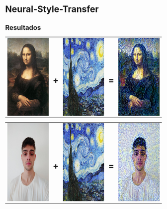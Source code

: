 # Neural-Style-Transfer

## Resultados

<table>
  <tr>
    <td><img src="https://github.com/WilliamGaggiotti/Neural-Style-Transfer/blob/main/style_images/van_gogh/mona_lisa_noche_estrellada/mona_lisa.jpg" width="250"       height="250" /> </td>
    <td><h1>+</h1></td>
    <td><img src="https://github.com/WilliamGaggiotti/Neural-Style-Transfer/blob/main/style_images/van_gogh/noche_estrellada.jpeg" width="250" height="250" /></td>
    <td><h1>=</h1></td>
    <td><img src="https://github.com/WilliamGaggiotti/Neural-Style-Transfer/blob/main/style_images/van_gogh/mona_lisa_noche_estrellada/generated/william2_van_gogh_at_iteration_3900.png" width="250" height="250" /></td>
  </tr>
 </table>
 
 <table>
  <tr>
    <td><img src="https://github.com/WilliamGaggiotti/Neural-Style-Transfer/blob/main/style_images/van_gogh/content_1_noche_estrellada/content_1.jpg" width="250"       height="250" /> </td>
    <td><h1>+</h1></td>
    <td><img src="https://github.com/WilliamGaggiotti/Neural-Style-Transfer/blob/main/style_images/van_gogh/noche_estrellada.jpeg" width="250" height="250" /></td>
    <td><h1>=</h1></td>
    <td><img src="https://github.com/WilliamGaggiotti/Neural-Style-Transfer/blob/main/style_images/van_gogh/content_1_noche_estrellada/generated/William_van_gogh_at_iteration_3900.png" width="250" height="250" /></td>
  </tr>
 </table>

